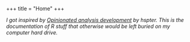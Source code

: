 +++
title = "Home"
+++


_I got inspired by [Opinionated analysis development](https://www.slideshare.net/hilaryparker/opinionated-analysis-development) by hspter. This is the documentation of R stuff that otherwise would be left buried on my computer hard drive._


